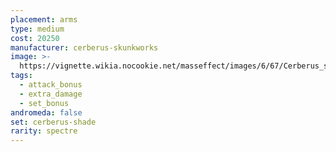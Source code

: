 ```yaml
---
placement: arms
type: medium
cost: 20250
manufacturer: cerberus-skunkworks
image: >-
  https://vignette.wikia.nocookie.net/masseffect/images/6/67/Cerberus_shade.jpg/revision/latest/scale-to-width-down/700?cb=20130308134524
tags:
  - attack_bonus
  - extra_damage
  - set_bonus
andromeda: false
set: cerberus-shade
rarity: spectre
---
```

